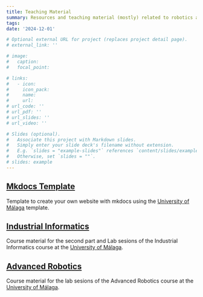 ```yaml
---
title: Teaching Material
summary: Resources and teaching material (mostly) related to robotics and control
tags:
date: '2024-12-01'

# Optional external URL for project (replaces project detail page).
# external_link: ''

# image:
#   caption: 
#   focal_point: 

# links:
#   - icon: 
#     icon_pack: 
#     name: 
#     url: 
# url_code: ''
# url_pdf: ''
# url_slides: ''
# url_video: ''

# Slides (optional).
#   Associate this project with Markdown slides.
#   Simply enter your slide deck's filename without extension.
#   E.g. `slides = "example-slides"` references `content/slides/example-slides.md`.
#   Otherwise, set `slides = ""`.
# slides: example
---
```


<!-- :construction: Work in progress! -->

## [Mkdocs Template](https://jmgandarias.com/mkdocs_UMA_template/)
Template to create your own website with mkdocs using the [University of Málaga](https://www.uma.es) template.

## [Industrial Informatics](https://jmgandarias.com/industrial_informatics/)
Course material for the second part and Lab sesions of the Industrial Informatics course at the [University of Málaga](https://www.uma.es).

## [Advanced Robotics](https://jmgandarias.com/advanced_robotics/)
Course material for the lab sesions of the Advanced Robotics course at the [University of Málaga](https://www.uma.es).

<!-- 
## [Theses support material]()
Include definition

## [Linux(Ubuntu)]()
Include definition

## [LaTeX]()
Include definition

## [Git]()
Include definition

## [ROS]()
Include definition -->